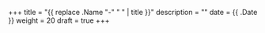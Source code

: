 +++
title = "{{ replace .Name "-" " " | title }}"
description = ""
date = {{ .Date }}
weight = 20
draft = true
+++
